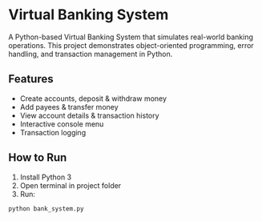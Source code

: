 # Virtual Banking System

A Python-based Virtual Banking System that simulates real-world banking operations. This project demonstrates object-oriented programming, error handling, and transaction management in Python.

## Features
- Create accounts, deposit & withdraw money
- Add payees & transfer money
- View account details & transaction history
- Interactive console menu
- Transaction logging

## How to Run
1. Install Python 3
2. Open terminal in project folder
3. Run:
```bash
python bank_system.py
